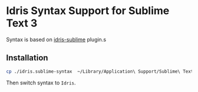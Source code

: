 # Idris Syntax Support for Sublime Text 3

Syntax is based on [idris-sublime](https://github.com/idris-hackers/idris-sublime) plugin.s

## Installation

```bash
cp ./idris.sublime-syntax  ~/Library/Application\ Support/Sublime\ Text\ 3/Packages/User/
```
Then switch syntax to `Idris`.
